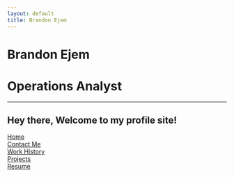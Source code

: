 ```yaml
---
layout: default
title: Brandon Ejem
---
```


# Brandon Ejem
# Operations Analyst

---
Hey there, Welcome to my profile site!
---

[Home](https://ejem0724.github.io)\
[Contact Me](https://ejem0724.github.io/contact-me)\
[Work History](https://ejem0724.github.io/work-history)\
[Projects](https://ejem0724.github.io/projects)\
[Resume](https://drive.google.com/file/d/1N04MfUDJqpCMQxs24CMc0z-Vb1zr_SuE/view?usp=drive_link)
